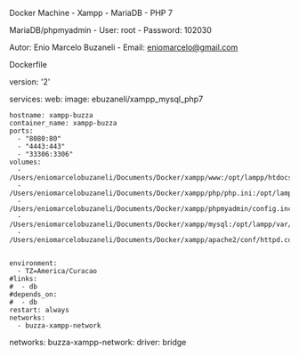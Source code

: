 Docker Machine - Xampp - MariaDB - PHP 7

MariaDB/phpmyadmin - User: root - Password: 102030

Autor: Enio Marcelo Buzaneli - Email: eniomarcelo@gmail.com

Dockerfile

version: '2'

services:
  web:
    image: ebuzaneli/xampp_mysql_php7
    
    hostname: xampp-buzza
    container_name: xampp-buzza
    ports: 
      - "8080:80" 
      - "4443:443" 
      - "33306:3306" 
    volumes:
      - /Users/eniomarcelobuzaneli/Documents/Docker/xampp/www:/opt/lampp/htdocs
      - /Users/eniomarcelobuzaneli/Documents/Docker/xampp/php/php.ini:/opt/lampp/etc/php.ini
      - /Users/eniomarcelobuzaneli/Documents/Docker/xampp/phpmyadmin/config.inc.php:/opt/lampp/phpmyadmin/config.inc.php
      - /Users/eniomarcelobuzaneli/Documents/Docker/xampp/mysql:/opt/lampp/var/mysql
      - /Users/eniomarcelobuzaneli/Documents/Docker/xampp/apache2/conf/httpd.conf:/opt/lampp/apache2/conf/httpd.conf
      
      
    environment:
      - TZ=America/Curacao
    #links:
    #  - db
    #depends_on:
    #  - db
    restart: always
    networks:
      - buzza-xampp-network
      
      
networks:
  buzza-xampp-network:
    driver: bridge